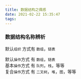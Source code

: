 ```yaml
---
title: 数据结构之偶感
date: 2021-02-22 15:35:47
tags:
---
```

### 数据结构名称辨析

默认`组织` 方式有 `数组`，`链表`  

默认`操作`方式  有 `数组`，`链表`  
基本`操作`方式  有 `队列`，`栈`，等等    
复合`操作`方式  有 `二叉树`，`堆`，`图`，等等  
